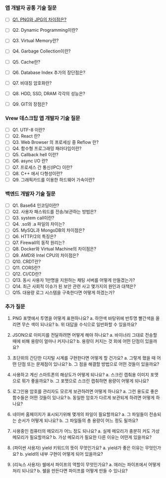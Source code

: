 ### 앱 개발자 공통 기술 질문
- [ ]  [Q1. PNG와 JPG의 차이점은?](./A-1.md)
- [ ]  Q2. Dynamic Programming이란?
- [ ]  Q3. Virtual Memory란?
- [ ]  Q4. Garbage Collection이란?
- [ ]  Q5. Cache란?
- [ ]  Q6. Database Index 추가의 장단점은?
- [ ]  Q7. 비대칭 암호화란?
- [ ]  Q8. HDD, SSD, DRAM 각각의 성능은?
- [ ]  Q9. GIT의 장점은?


### Vrew 데스크탑 앱 개발자 기술 질문
- [ ]  Q1. UTF-8 이란?
- [ ]  Q2. React 란?
- [ ]  Q3. Web Browser 의 프로세싱 중 Reflow 란?
- [ ]  Q4. 함수형 프로그래밍 패러다임이란?
- [ ]  Q5. Callback hell 이란?
- [ ]  Q6. async I/O 란?
- [ ]  Q7. 프로세스 간 통신(IPC) 이란?
- [ ]  Q8. C++ 에서 다형성이란?
- [ ]  Q9. 그래픽카드를 이용한 하드웨어 가속이란?

### 백엔드 개발자 기술 질문
- [ ]  Q1. Base64 인코딩이란?
- [ ]  Q2. 사용자 패스워드를 전송/보관하는 방법은?
- [ ]  Q3. system call이란?
- [ ]  Q4. .so와 .a 파일의 차이는?
- [ ]  Q5. MySQL과 MongoDB의 차이점은?
- [ ]  Q6. HTTP/2의 특징은?
- [ ]  Q7. Firewall의 동작 원리는?
- [ ]  Q8. Docker와 Virtual Machine의 차이점은?
- [ ]  Q9. AMD와 Intel CPU의 차이점은?
- [ ]  Q10. CRDT란?
- [ ]  Q11. CORS란?
- [ ]  Q12. CI/CD란?
- [ ]  Q13. 동시 사용자 1만명을 지원하는 채팅 서버를 어떻게 만들겠는가?
- [ ]  Q14. 최근 사회적 이슈가 된 보안 관련 사고 몇가지의 원인과 대책은?
- [ ]  Q15. 대용량 로그 시스템을 구축한다면 어떻게 하겠는가?

### 추가 질문
1. PNG 포맷에서 투명을 어떻게 표현하나요?
    a. 하얀색 바탕위에 반투명 빨간색을 올리면 무슨 색이 되나요?
    b. 위 대답을 수식으로 일반화할 수 있을까요?
 
2. JSON으로 이미지를 전달하려면 어떻게 해야 하나요?
    a. 바이너리 그대로 전송할 때에 비해 용량이 얼마나 커지나요?
    b. 용량이 커지는 것 외에 어떤 단점이 있을까요?
 
3. 초단위의 간단한 디지털 시계를 구현한다면 어떻게 할 건가요?
    a. 그렇게 했을 때 어떤 단점 또는 문제점이 있나요?
    b. 그 점을 해결할 방법으로 어떤 것들이 있을까요?
 
4. 사용하고 계신 스마트폰의 해상도가 어떻게 되나요?
    a. 스크린 캡춰용 이미지 포맷으로 뭐가 좋을까요?
    b. 그 포맷으로 스크린 캡춰하면 용량이 어떻게 되나요?
 
5. 로그인용 암호를 관리자도 모르게 보관하려면 어떻게 하나요?
    a. 그런 용도로 좋은 함수들은 어떤 것들이 있나요?
    b. 동일한 암호가 다르게 보관되게 하려면 어떻게 하나요?
 
6. 네이버 홈페이지가 표시되기위해 몇개의 파일이 필요할까요?
    a. 그 파일들이 전송되는 순서가 어떻게 되나요?
    b. 그 파일들의 총 용량이 어느 정도 될까요?
 
7. 사용중인 컴퓨터의 메모리가 어느 정도 되나요?
    a. 실제 메모리가 충분히 커도 가상 메모리가 필요할까요?
    b. 가상 메모리가 필요한 다른 이유는 어떤게 있을까요?
 
8. (파이썬 사용자) yield 키워드의 뜻이 무엇인가요?
    a. yield가 좋은 이유는 무엇인가요?
    b. yield의 내부 구현이 어떻게 되어 있을까요?
 
9. (리눅스 사용자) 쉘에서 파이프의 역할이 무엇인가요?
    a. 에러는 파이프에서 어떻게 처리 되나요?
    b. 쉘을 만든다면 파이프를 어떻게 만들 수 있나요?
